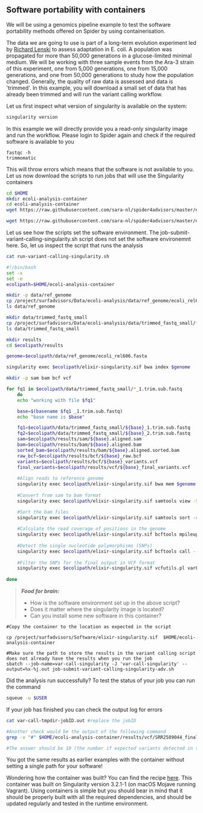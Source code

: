 ## Software portability with containers

We will be using a genomics pipeline example to test the software portability methods offered on Spider by using containerisation.

The data we are going 
to use is part of a long-term evolution experiment led by [Richard Lenski](https://en.wikipedia.org/wiki/E._coli_long-term_evolution_experiment)
to assess adaptation in E. coli. A population was propagated for more than 50,000 
generations in a glucose-limited minimal medium. We will be working with three sample events from the Ara-3 strain of this 
experiment, one from 5,000 generations, one from 15,000 generations, and one from 50,000 generations to study how the 
population changed. Generally, the quality of raw data is assessed and data is 'trimmed'. In this example, you will download 
a small set of data that has already been trimmed and will run the variant calling workflow.

Let us first inspect what version of singularity is available on the system:

```sh
singularity version
```

In this example we will directly provide you a read-only singularity image and run the workflow. Please login to Spider again and check if the required software is available to you

```
fastqc -h
trimmomatic
```

This will throw errors which means that the software is not available to you. Let us now download the scripts to run jobs that will use the Singularity containers

```sh
cd $HOME
mkdir ecoli-analysis-container
cd ecoli-analysis-container
wget https://raw.githubusercontent.com/sara-nl/spider4advisors/master/examples/job-submit-variant-calling-singularity.sh

wget https://raw.githubusercontent.com/sara-nl/spider4advisors/master/examples/run-variant-calling-singularity.sh
```

Let us see how the scripts set the software environment. The job-submit-variant-calling-singularity.sh script does not set
the software environemnt here. So, let us inspect the script that runs the analysis

```sh
cat run-variant-calling-singularity.sh

#!/bin/bash
set -x
set -e
ecolipath=$HOME/ecoli-analysis-container

mkdir -p data/ref_genome
cp /project/surfadvisors/Data/ecoli-analysis/data/ref_genome/ecoli_rel606.fasta data/ref_genome/
ls data/ref_genome

mkdir data/trimmed_fastq_small
cp /project/surfadvisors/Data/ecoli-analysis/data/trimmed_fastq_small/*fastq data/trimmed_fastq_small/
ls data/trimmed_fastq_small

mkdir results
cd $ecolipath/results

genome=$ecolipath/data/ref_genome/ecoli_rel606.fasta

singularity exec $ecolipath/elixir-singularity.sif bwa index $genome

mkdir -p sam bam bcf vcf

for fq1 in $ecolipath/data/trimmed_fastq_small/*_1.trim.sub.fastq
    do
    echo "working with file $fq1"

    base=$(basename $fq1 _1.trim.sub.fastq)
    echo "base name is $base"

    fq1=$ecolipath/data/trimmed_fastq_small/${base}_1.trim.sub.fastq
    fq2=$ecolipath/data/trimmed_fastq_small/${base}_2.trim.sub.fastq
    sam=$ecolipath/results/sam/${base}.aligned.sam
    bam=$ecolipath/results/bam/${base}.aligned.bam
    sorted_bam=$ecolipath/results/bam/${base}.aligned.sorted.bam
    raw_bcf=$ecolipath/results/bcf/${base}_raw.bcf
    variants=$ecolipath/results/bcf/${base}_variants.vcf
    final_variants=$ecolipath/results/vcf/${base}_final_variants.vcf 
    
    #Align reads to reference genome
    singularity exec $ecolipath/elixir-singularity.sif bwa mem $genome $fq1 $fq2 > $sam
    
    #Convert from sam to bam format
    singularity exec $ecolipath/elixir-singularity.sif samtools view -S -b $sam > $bam

    #Sort the bam files    
    singularity exec $ecolipath/elixir-singularity.sif samtools sort -o $sorted_bam $bam 
    
    #Calculate the read coverage of positions in the genome
    singularity exec $ecolipath/elixir-singularity.sif bcftools mpileup -O b -o $raw_bcf -f $genome $sorted_bam
    
    #Detect the single nucleotide polymorphisms (SNPs)
    singularity exec $ecolipath/elixir-singularity.sif bcftools call --ploidy 1 -m -v -o $variants $raw_bcf 
    
    #Filter the SNPs for the final output in VCF format
    singularity exec $ecolipath/elixir-singularity.sif vcfutils.pl varFilter $variants > $final_variants
   
done
 ```

> **_Food for brain:_**
>
> * How is the software environment set up in the above script?
> * Does it matter where the singularity image is located?
> * Can you install some new software in this container? 

```
#Copy the container to the location as expected in the script

cp /project/surfadvisors/Software/elixir-singularity.sif  $HOME/ecoli-analysis-container

#Make sure the path to store the results in the variant calling script does not already have the results when you run the job
sbatch --job-name=var-call-singularity -J 'var-call-singularity' --output=%x-%j.out job-submit-variant-calling-singularity-adv.sh
```

Did the analysis run successfully? To test the status of your job you can run the command

```sh
squeue -u $USER
```

If your job has finished you can check the output log for errors

```sh
cat var-call-tmpdir-jobID.out #replace the jobID

#Another check would be the output of the following command
grep -v "#" $HOME/ecoli-analysis-container/results/vcf/SRR2589044_final_variants.vcf | wc -l

#The answer should be 10 (the number if expected variants detected in this population)
```

You got the same results as earlier examples with the container without setting a single path for your software! 

Wondering how the container was built? You can find the recipe [here](https://raw.githubusercontent.com/sara-nl/spidercourse/master/extras/singularity-recipe). This container was built on Singularity version 3.2.1-1 (on macOS Mojave running Vagrant). Using containers is simple but you should bear in mind that it should be properly built with all the required dependencies, and should be updated regularly and tested in the runtime environment. 

